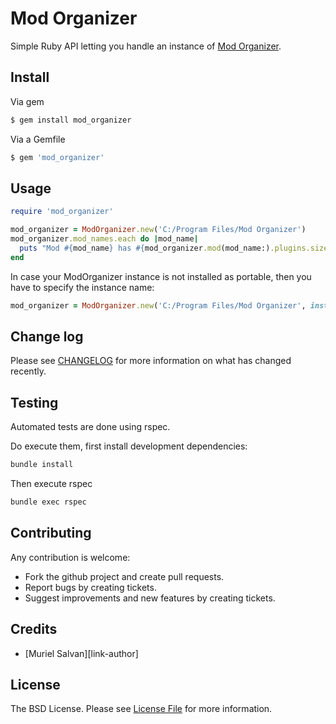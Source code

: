 # Mod Organizer

Simple Ruby API letting you handle an instance of [Mod Organizer](https://www.nexusmods.com/skyrimspecialedition/mods/6194).

## Install

Via gem

``` bash
$ gem install mod_organizer
```

Via a Gemfile

``` ruby
$ gem 'mod_organizer'
```

## Usage

``` ruby
require 'mod_organizer'

mod_organizer = ModOrganizer.new('C:/Program Files/Mod Organizer')
mod_organizer.mod_names.each do |mod_name|
  puts "Mod #{mod_name} has #{mod_organizer.mod(mod_name:).plugins.size} plugins"
end
```

In case your ModOrganizer instance is not installed as portable, then you have to specify the instance name:
``` ruby
mod_organizer = ModOrganizer.new('C:/Program Files/Mod Organizer', instance_name: 'MyInstance')
```

## Change log

Please see [CHANGELOG](CHANGELOG.md) for more information on what has changed recently.

## Testing

Automated tests are done using rspec.

Do execute them, first install development dependencies:

```bash
bundle install
```

Then execute rspec

```bash
bundle exec rspec
```

## Contributing

Any contribution is welcome:
* Fork the github project and create pull requests.
* Report bugs by creating tickets.
* Suggest improvements and new features by creating tickets.

## Credits

- [Muriel Salvan][link-author]

## License

The BSD License. Please see [License File](LICENSE.md) for more information.
